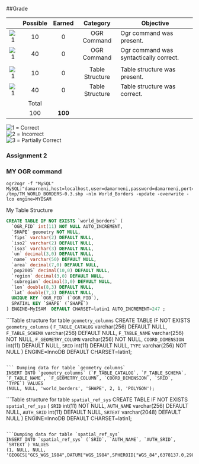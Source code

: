 ##Grade

|    |Possible|Earned|Category     | Objective                                          | 
|:--:|:------:|:----:|:-----------:|----------------------------------------------------|
|![1]|    10  |   0   | OGR Command | Ogr command was present.                          |
|![1]|    40  |   0   | OGR Command | Ogr command was syntactically correct.            |
|    |        |      |             |                                                    |
|![1]|    10  |   0   | Table Structure | Table structure was present.                  |
|![1]|    40  |   0   | Table Structure | Table structure was correct.                  |
|    | Total  |      |             |                                                    |
|    |    100 |   **100**   | |     |



![1] = Correct <br>
![2] = Incorrect <br>
![3] = Partially Correct <br>

[1]: https://raw.githubusercontent.com/rugbyprof/5443-Spatial-Database/master/media/correct.png
[2]: https://raw.githubusercontent.com/rugbyprof/5443-Spatial-Database/master/media/incorrect.png
[3]: https://raw.githubusercontent.com/rugbyprof/5443-Spatial-Database/master/media/partial.png


### Assignment 2

### MY OGR command

```
ogr2ogr -f "MySQL" MySQL:"damarneni,host=localhost,user=damarneni,password=damarneni,port=3036" /tmp/TM_WORLD_BORDERS-0.3.shp -nln World_Borders -update -overwrite -lco engine=MYISAM
```

My Table Structure

```sql
CREATE TABLE IF NOT EXISTS `world_borders` (
  `OGR_FID` int(11) NOT NULL AUTO_INCREMENT,
  `SHAPE` geometry NOT NULL,
  `fips` varchar(2) DEFAULT NULL,
  `iso2` varchar(2) DEFAULT NULL,
  `iso3` varchar(3) DEFAULT NULL,
  `un` decimal(3,0) DEFAULT NULL,
  `name` varchar(50) DEFAULT NULL,
  `area` decimal(7,0) DEFAULT NULL,
  `pop2005` decimal(10,0) DEFAULT NULL,
  `region` decimal(3,0) DEFAULT NULL,
  `subregion` decimal(3,0) DEFAULT NULL,
  `lon` double(8,3) DEFAULT NULL,
  `lat` double(7,3) DEFAULT NULL,
  UNIQUE KEY `OGR_FID` (`OGR_FID`),
  SPATIAL KEY `SHAPE` (`SHAPE`)
) ENGINE=MyISAM  DEFAULT CHARSET=latin1 AUTO_INCREMENT=247 ;
```

```Table structure for table `geometry_columns`
CREATE TABLE IF NOT EXISTS `geometry_columns` (
  `F_TABLE_CATALOG` varchar(256) DEFAULT NULL,
  `F_TABLE_SCHEMA` varchar(256) DEFAULT NULL,
  `F_TABLE_NAME` varchar(256) NOT NULL,
  `F_GEOMETRY_COLUMN` varchar(256) NOT NULL,
  `COORD_DIMENSION` int(11) DEFAULT NULL,
  `SRID` int(11) DEFAULT NULL,
  `TYPE` varchar(256) NOT NULL
) ENGINE=InnoDB DEFAULT CHARSET=latin1;
```

``` Dumping data for table `geometry_columns`
INSERT INTO `geometry_columns` (`F_TABLE_CATALOG`, `F_TABLE_SCHEMA`, `F_TABLE_NAME`, `F_GEOMETRY_COLUMN`, `COORD_DIMENSION`, `SRID`, `TYPE`) VALUES
(NULL, NULL, 'world_borders', 'SHAPE', 2, 1, 'POLYGON');
```

```Table structure for table `spatial_ref_sys`
CREATE TABLE IF NOT EXISTS `spatial_ref_sys` (
  `SRID` int(11) NOT NULL,
  `AUTH_NAME` varchar(256) DEFAULT NULL,
  `AUTH_SRID` int(11) DEFAULT NULL,
  `SRTEXT` varchar(2048) DEFAULT NULL
) ENGINE=InnoDB DEFAULT CHARSET=latin1;
```

```Dumping data for table `spatial_ref_sys`
INSERT INTO `spatial_ref_sys` (`SRID`, `AUTH_NAME`, `AUTH_SRID`, `SRTEXT`) VALUES
(1, NULL, NULL, 'GEOGCS["GCS_WGS_1984",DATUM["WGS_1984",SPHEROID["WGS_84",6378137.0,298.257223563]],PRIMEM["Greenwich",0.0],UNIT["Degree",0.0174532925199433]]');
```
